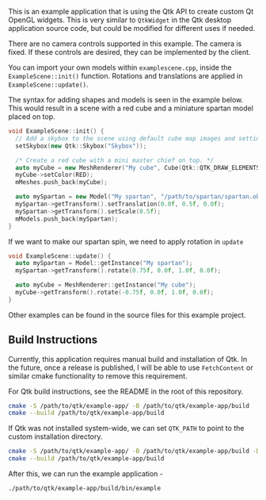 This is an example application that is using the Qtk API to create custom Qt
OpenGL widgets. This is very similar to `QtkWidget` in the Qtk desktop
application source code, but could be modified for different uses if needed.

There are no camera controls supported in this example. The camera is fixed.
If these controls are desired, they can be implemented by the client.

You can import your own models within `examplescene.cpp`, inside the
`ExampleScene::init()` function. Rotations and translations
are applied in `ExampleScene::update()`.

The syntax for adding shapes and models is seen in the example below.
This would result in a scene with a red cube and a miniature spartan model
placed on top.

```C++
void ExampleScene::init() {
  // Add a skybox to the scene using default cube map images and settings.
  setSkybox(new Qtk::Skybox("Skybox"));

  /* Create a red cube with a mini master chief on top. */
  auto myCube = new MeshRenderer("My cube", Cube(Qtk::QTK_DRAW_ELEMENTS));
  myCube->setColor(RED);
  mMeshes.push_back(myCube);

  auto mySpartan = new Model("My spartan", "/path/to/spartan/spartan.obj");
  mySpartan->getTransform().setTranslation(0.0f, 0.5f, 0.0f);
  mySpartan->getTransform().setScale(0.5f);
  mModels.push_back(mySpartan);
}
```

If we want to make our spartan spin, we need to apply rotation in `update`

```C++
void ExampleScene::update() {
  auto mySpartan = Model::getInstance("My spartan");
  mySpartan->getTransform().rotate(0.75f, 0.0f, 1.0f, 0.0f);

  auto myCube = MeshRenderer::getInstance("My cube");
  myCube->getTransform().rotate(-0.75f, 0.0f, 1.0f, 0.0f);
}
```

Other examples can be found in the source files for this example project.

## Build Instructions

Currently, this application requires manual build and installation of Qtk.
In the future, once a release is published, I will be able to use `FetchContent`
or similar cmake functionality to remove this requirement.

For Qtk build instructions, see the README in the root of this repository.

```bash
cmake -S /path/to/qtk/example-app/ -B /path/to/qtk/example-app/build
cmake --build /path/to/qtk/example-app/build
```

If Qtk was not installed system-wide, we can set `QTK_PATH` to point to the
custom installation directory.

```bash
cmake -S /path/to/qtk/example-app/ -B /path/to/qtk/example-app/build -DQTK_PATH=/path/to/qtk/install/
cmake --build /path/to/qtk/example-app/build
```

After this, we can run the example application -

```bash
./path/to/qtk/example-app/build/bin/example
```
